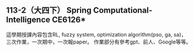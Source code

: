 ## 113-2（大四下） Spring Computational-Intelligence CE6126*
這學期授課內容包含RL, fuzzy system, optimization algorithm(pso, ga, sa)，三次作業，一次期中，一次報paper。
作業部分有參考gpt、前人、Google等等。